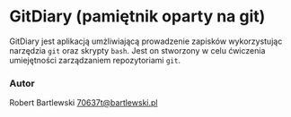 # GitDiary (pamiętnik oparty na git)

GitDiary jest aplikacją umżliwiającą prowadzenie zapisków wykorzystując narzędzia `git` oraz skrypty `bash`. Jest on stworzony w celu ćwiczenia umiejętności zarządzaniem repozytoriami `git`. 


### Autor

Robert Bartlewski <70637t@bartlewski.pl>